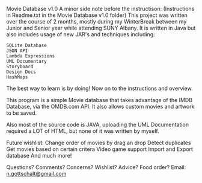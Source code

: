 Movie Database v1.0
A minor side note before the instructison: (Instructions in Readme.txt
in the Movie Database v1.0 folder)
This project was written over the course of 2 months, mostly during my
WinterBreak between my Junior and Senior year while attending SUNY Albany.
It is written in Java but also includes usage of new JAR's and techniques 
including:

	SQLite Database
	JSON API
	Lambda Expressions
	UML Documentary
	Storyboard
	Design Docs
	HashMaps
The best way to learn is by doing! Now on to the instructions and 
overview.

This program is a simple Movie database that takes advantage of the IMDB 
Database, via the OMDB.com API. It also allows custom movies and artwork
to be saved.

Also most of the source code is JAVA, uploading the UML Documentation 
required a LOT of HTML, but none of it was written by myself.

Future wishlist:
	Change order of movies by drag an drop
	Detect duplicates
	Get movies based on certain critera
	Video game support
	Import and Export database
	And much more!
	
Questions? Comments? Concerns? Wishlist? Advice? Food order? 
Email: n.gottschalt@gmail.com

